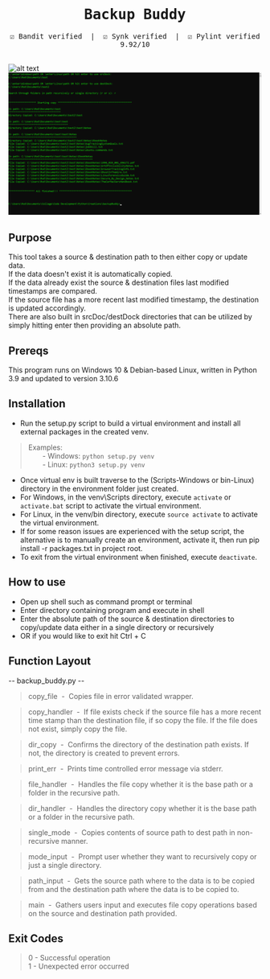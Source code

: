 <div align="center" style="font-family: monospace">
<h1>Backup Buddy</h1>
&#9745;&#65039; Bandit verified &nbsp;|&nbsp; &#9745;&#65039; Synk verified &nbsp;|&nbsp; &#9745;&#65039; Pylint verified 9.92/10
</div><br>

![alt text](https://github.com/ngimb64/Backup-Buddy/blob/main/BackupBuddy.gif?raw=true)
![alt text](https://github.com/ngimb64/Backup-Buddy/blob/main/BackupBuddy.png?raw=true)

## Purpose
This tool takes a source & destination path to then either copy or update data.<br>
If the data doesn't exist it is automatically copied.<br>
If the data already exist the source & destination files last modified timestamps are compared.<br>
If the source file has a more recent last modified timestamp, the destination is updated accordingly.<br>
There are also built in srcDoc/destDock directories that can be utilized by simply hitting enter then providing an absolute path.

## Prereqs
This program runs on Windows 10 & Debian-based Linux, written in Python 3.9 and updated to version 3.10.6

## Installation
- Run the setup.py script to build a virtual environment and install all external packages in the created venv.

> Examples:<br> 
>       &emsp;&emsp;- Windows:  `python setup.py venv`<br>
>       &emsp;&emsp;- Linux:  `python3 setup.py venv`

- Once virtual env is built traverse to the (Scripts-Windows or bin-Linux) directory in the environment folder just created.
- For Windows, in the venv\Scripts directory, execute `activate` or `activate.bat` script to activate the virtual environment.
- For Linux, in the venv/bin directory, execute `source activate` to activate the virtual environment.
- If for some reason issues are experienced with the setup script, the alternative is to manually create an environment, activate it, then run pip install -r packages.txt in project root.
- To exit from the virtual environment when finished, execute `deactivate`.

## How to use
- Open up shell such as command prompt or terminal
- Enter directory containing program and execute in shell
- Enter the absolute path of the source & destination directories to copy/update data either in a single directory or recursively
- OR if you would like to exit hit Ctrl + C

## Function Layout
-- backup_buddy.py --
> copy_file &nbsp;-&nbsp; Copies file in error validated wrapper.

> copy_handler &nbsp;-&nbsp; If file exists check if the source file has a more recent time stamp 
> than the destination file, if so copy the file. If the file does not exist, simply copy the file.

> dir_copy &nbsp;-&nbsp; Confirms the directory of the destination path exists. If not, the 
> directory is created to prevent errors.

> print_err &nbsp;-&nbsp; Prints time controlled error message via stderr.

> file_handler &nbsp;-&nbsp; Handles the file copy whether it is the base path or a folder in the 
> recursive path.

> dir_handler &nbsp;-&nbsp; Handles the directory copy whether it is the base path or a folder in
> the recursive path.

> single_mode &nbsp;-&nbsp; Copies contents of source path to dest path in non-recursive manner.

> mode_input &nbsp;-&nbsp; Prompt user whether they want to recursively copy or just a single 
> directory.

> path_input &nbsp;-&nbsp; Gets the source path where to the data is to be copied from and the 
> destination path where the data is to be copied to.

> main &nbsp;-&nbsp; Gathers users input and executes file copy operations based on the source and 
> destination path provided.

## Exit Codes
> 0 - Successful operation<br>
> 1 - Unexpected error occurred